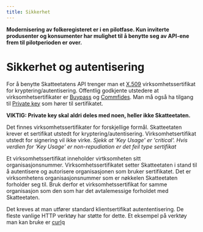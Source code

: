 ```yaml
---
title: Sikkerhet
---
```


**Modernisering av folkeregisteret er i en pilotfase. Kun inviterte produsenter og konsumenter har mulighet til å benytte seg av API-ene frem til pilotperioden er over.**

# Sikkerhet og autentisering
For å benytte Skatteetatens API trenger man et [X.509]( https://en.wikipedia.org/wiki/X.509) virksomhetssertifikat for kryptering/autentisering. Offentlig godkjente utstedere at virksomhetsertifikater er [Buypass](https://www.buypass.no) og [Commfides](https://www.commfides.com/). Man må også ha tilgang til [Private key](https://en.wikipedia.org/wiki/Public-key_cryptography) som hører til sertifikatet.

**VIKTIG: Private key skal aldri deles med noen, heller ikke Skatteetaten.**

Det finnes virksomhetssertifikater for forskjellige formål. Skatteetaten krever et sertifikat utstedt for kryptering/autentisering. Virksomhetsertifikat utstedt for signering vil ikke virke. *Sjekk at 'Key Usage' er 'critical'. Hvis verdien for 'Key Usage' er non-repudiation er det feil type sertifikat*

Et virksomhetssertifikat inneholder virtksomheten sitt organisasjonsnummer. Virksomhetssertifikatet setter Skatteetaten i stand til å autentisere og autorisere organisasjonen som bruker sertifikatet. Det er virksomhetens organisasjonsnummer som er nøkkelen Skatteetaten forholder seg til. Bruk derfor et virksomhetssertifikat for samme organisasjon som den som har det avtalemessige forholdet med Skatteetaten.

Det kreves at man utfører standard klientsertifikat autententisering. De fleste vanlige HTTP verktøy har støtte for dette. Et eksempel på verktøy man kan bruke er [curl](https://ec.haxx.se/usingcurl-tls.html)q